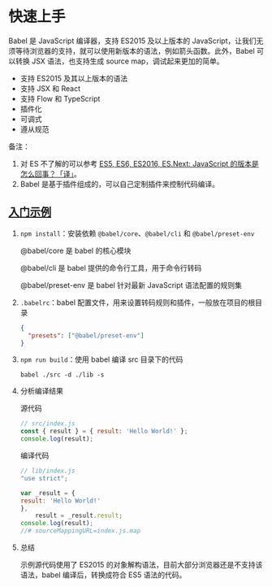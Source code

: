 快速上手
========

Babel 是 JavaScript 编译器，支持 ES2015 及以上版本的 JavaScript，让我们无须等待浏览器的支持，就可以使用新版本的语法，例如箭头函数。此外，Babel 可以转换 JSX 语法，也支持生成 source map，调试起来更加的简单。

- 支持 ES2015 及其以上版本的语法
- 支持 JSX 和 React
- 支持 Flow 和 TypeScript
- 插件化
- 可调式
- 遵从规范

备注：

1. 对 ES 不了解的可以参考 [ES5, ES6, ES2016, ES.Next: JavaScript 的版本是怎么回事？「译」](https://huangxuan.me/2015/09/22/js-version/)。
2. Babel 是基于插件组成的，可以自己定制插件来控制代码编译。

## [入门示例](./)

1. `npm install`：安装依赖 `@babel/core`、`@babel/cli` 和 `@babel/preset-env`

    @babel/core 是 babel 的核心模块

    @babel/cli 是 babel 提供的命令行工具，用于命令行转码

    @babel/preset-env 是 babel 针对最新 JavaScript 语法配置的规则集

2. `.babelrc`：babel 配置文件，用来设置转码规则和插件，一般放在项目的根目录

    ```json
    {
      "presets": ["@babel/preset-env"]
    }
    ```

3. `npm run build`：使用 babel 编译 src 目录下的代码

    `babel ./src -d ./lib -s`

4. 分析编译结果

    源代码

    ```javascript
    // src/index.js
    const { result } = { result: 'Hello World!' };
    console.log(result);
    ```  

    编译代码

    ```javascript
    // lib/index.js
    "use strict";

    var _result = {
    result: 'Hello World!'
    },
        result = _result.result;
    console.log(result);
    //# sourceMappingURL=index.js.map
    ```

5. 总结

    示例源代码使用了 ES2015 的对象解构语法，目前大部分浏览器还是不支持该语法，babel 编译后，转换成符合 ES5 语法的代码。
